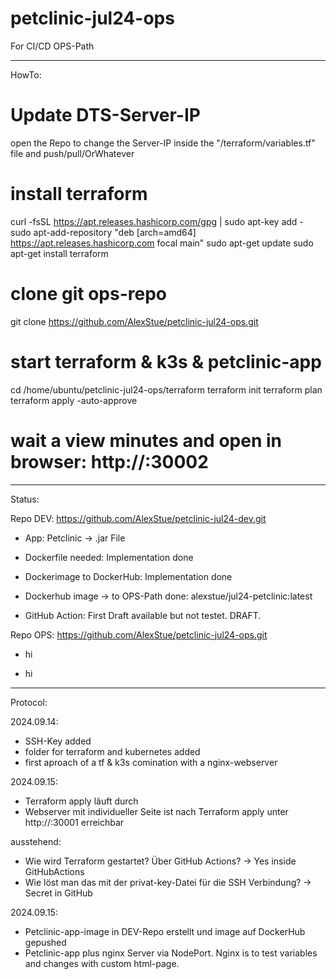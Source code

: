 # petclinic-jul24-ops
For CI/CD OPS-Path

-----------------
HowTo:

# Update DTS-Server-IP
open the Repo to change the Server-IP inside the "/terraform/variables.tf" file and push/pull/OrWhatever
# install terraform
curl -fsSL https://apt.releases.hashicorp.com/gpg | sudo apt-key add -
sudo apt-add-repository "deb [arch=amd64] https://apt.releases.hashicorp.com focal main"
sudo apt-get update
sudo apt-get install terraform
# clone git ops-repo
git clone https://github.com/AlexStue/petclinic-jul24-ops.git
# start terraform & k3s & petclinic-app
cd /home/ubuntu/petclinic-jul24-ops/terraform
terraform init
terraform plan
terraform apply -auto-approve
# wait a view minutes and open in browser: http://<DTS-IP>:30002

-----------------
Status:

Repo DEV: https://github.com/AlexStue/petclinic-jul24-dev.git
- App: Petclinic -> .jar File
+ Dockerfile needed: Implementation done
+ Dockerimage to DockerHub: Implementation done
+ Dockerhub image -> to OPS-Path done: alexstue/jul24-petclinic:latest

+ GitHub Action: First Draft available but not testet. DRAFT.

Repo OPS: https://github.com/AlexStue/petclinic-jul24-ops.git
- hi
+ hi

-----------------
Protocol:

2024.09.14: 
- SSH-Key added
- folder for terraform and kubernetes added
- first aproach of a tf & k3s comination with a nginx-webserver

2024.09.15: 
- Terraform apply läuft durch
- Webserver mit individueller Seite ist nach Terraform apply unter http://<DTS-IP>:30001 erreichbar

ausstehend: 
- Wie wird Terraform gestartet? Über GitHub Actions? -> Yes inside GitHubActions
- Wie löst man das mit der privat-key-Datei für die SSH Verbindung? -> Secret in GitHub

2024.09.15: 
- Petclinic-app-image in DEV-Repo erstellt und image auf DockerHub gepushed
- Petclinic-app plus nginx Server via NodePort. Nginx is to test variables and changes with custom html-page.